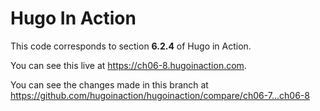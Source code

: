 Hugo In Action
===============

This code corresponds to section **6.2.4** of Hugo in Action.

You can see this live at https://ch06-8.hugoinaction.com.

You can see the changes made in this branch at https://github.com/hugoinaction/hugoinaction/compare/ch06-7...ch06-8

